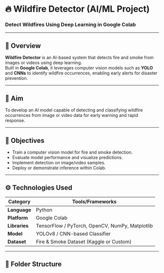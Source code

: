 # 🔥 Wildfire Detector (AI/ML Project)

### Detect Wildfires Using Deep Learning in Google Colab

---

## 🧠 Overview
**Wildfire Detector** is an AI-based system that detects fire and smoke from images or videos using deep learning.  
Built in **Google Colab**, it leverages computer vision models such as **YOLO** and **CNNs** to identify wildfire occurrences, enabling early alerts for disaster prevention.

---

## 🎯 Aim
To develop an AI model capable of detecting and classifying wildfire occurrences from image or video data for early warning and rapid response.

---

## 🧩 Objectives
- Train a computer vision model for fire and smoke detection.  
- Evaluate model performance and visualize predictions.  
- Implement detection on image/video samples.  
- Deploy or demonstrate inference within Colab.

---

## ⚙️ Technologies Used

| Category | Tools/Frameworks |
|-----------|------------------|
| **Language** | Python |
| **Platform** | Google Colab |
| **Libraries** | TensorFlow / PyTorch, OpenCV, NumPy, Matplotlib |
| **Model** | YOLOv8 / CNN-based Classifier |
| **Dataset** | Fire & Smoke Dataset (Kaggle or Custom) |

---

## 📁 Folder Structure
